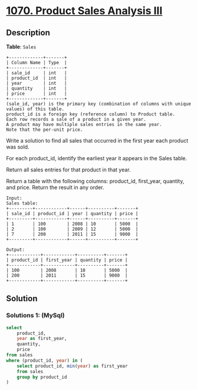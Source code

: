 # [1070. Product Sales Analysis III](https://leetcode.com/problems/product-sales-analysis-iii/description/)

## Description

**Table**: `Sales`
```
+-------------+-------+
| Column Name | Type  |
+-------------+-------+
| sale_id     | int   |
| product_id  | int   |
| year        | int   |
| quantity    | int   |
| price       | int   |
+-------------+-------+
(sale_id, year) is the primary key (combination of columns with unique values) of this table.
product_id is a foreign key (reference column) to Product table.
Each row records a sale of a product in a given year.
A product may have multiple sales entries in the same year.
Note that the per-unit price.
```

Write a solution to find all sales that occurred in the first year each product was sold.

For each product_id, identify the earliest year it appears in the Sales table.

Return all sales entries for that product in that year.

Return a table with the following columns: product_id, first_year, quantity, and price.
Return the result in any order.

 
```
Input: 
Sales table:
+---------+------------+------+----------+-------+
| sale_id | product_id | year | quantity | price |
+---------+------------+------+----------+-------+ 
| 1       | 100        | 2008 | 10       | 5000  |
| 2       | 100        | 2009 | 12       | 5000  |
| 7       | 200        | 2011 | 15       | 9000  |
+---------+------------+------+----------+-------+

Output: 
+------------+------------+----------+-------+
| product_id | first_year | quantity | price |
+------------+------------+----------+-------+ 
| 100        | 2008       | 10       | 5000  |
| 200        | 2011       | 15       | 9000  |
+------------+------------+----------+-------+
```

## Solution

### Solutions 1: (MySql)
```sql
select 
    product_id,
    year as first_year,
    quantity,
    price
from sales
where (product_id, year) in (
    select product_id, min(year) as first_year
    from sales
    group by product_id
)
```